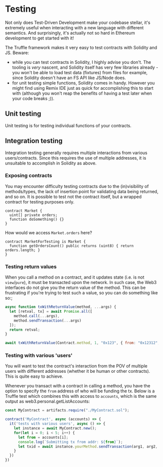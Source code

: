 # Testing
Not only does Test-Driven Development make your codebase stellar, it's extremely useful when interacting with a new language with different semantics. And surprisingly, it's actually not so hard in Ethereum development to get started with it!

The Truffle framework makes it very easy to test contracts with Solidity and JS. Beware:
 * while you can test contracts in Solidity, I highly advise you don't. The tooling is *very* nascent, and Solidity itself has very few libraries already - you won't be able to load test data (fixtures) from files for example, since Solidity doesn't have an FS API like JS/Node does.
 * for unit testing simple functions, Solidity comes in handy. However you might find using Remix IDE just as quick for accomplishing this to start with (although you won't reap the benefits of having a test later when your code breaks ;)).

## Unit testing
Unit testing is for testing individual functions of your contracts. 

## Integration testing
Integration testing generally requires multiple interactions from various users/contracts. Since this requires the use of multiple addresses, it is unsuitable to accomplish in Solidity as above.

### Exposing contracts
You may encounter difficulty testing contracts due to the (in)visibility of methods/types, the lack of insertion point for validating data being returned, and so on. It is possible to test not the contract itself, but a wrapped contract for testing purposes only.

```sol
contract Market {
  uint[] private orders;
  function doSomething() {}
}
```

How would we access `Market.orders` here?

```sol
contract MarketForTesting is Market {
  function getOrdersCount() public returns (uint8) { return orders.length; }
}
```

### Testing return values
When you call a method on a contract, and it updates state (i.e. is not `view`/`pure`), it must be transacted upon the network. In such case, the Web3 interfaces do not give you the return value of the method. This can be frustrating if you're trying to test such a value, so you can do something like so:;

```js
async function txWithReturnValue(method, ...args) {
  let [retval, tx] = await Promise.all([
    method.call(...args),
    method.sendTransaction(...args)
  ]);
  return retval;
}

await txWithReturnValue(Contract.method, 1, "0x123", { from: "0x12312", value: 2 }); 
```

### Testing with various 'users'
You will want to test the contract's interaction from the POV of multiple users with different addresses (whether it be human or other contracts). This is quite easy to achieve.

Whenever you transact with a contract in calling a method, you have the option to specify the `from` address of who will be funding the tx. Below is a Truffle test which combines this with access to `accounts`, which is the same output as web3.personal.getListAccounts:

```js
const MyContract = artifacts.require("./MyContract.sol");

contract('MyContract', async (accounts) => {
  it('tests with various users', async () => {
    let instance = await MyContract.new();
    for(let i = 0; i < 5; i++) {
      let from = accounts[i];
      console.log(`Submitting tx from addr: ${from}`);
      let txid = await instance.yourMethod.sendTransaction(arg1, arg2, { from, });
    }
  })
})
```



